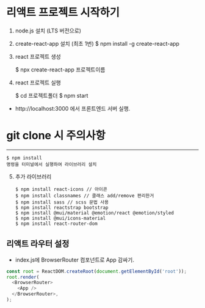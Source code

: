# 리액트 프로젝트 시작하기

1. node.js 설치 (LTS 버전으로)

2. create-react-app 설치 (최초 1번)
   $ npm install -g create-react-app

3. react 프로젝트 생성

   $ npx create-react-app 프로젝트이름

4. react 프로젝트 실행

   $ cd 프로젝트폴더
   $ npm start

- http://localhost:3000 에서 프론트엔드 서버 실행.

# git clone 시 주의사항

---

    $ npm install
    명령을 터미널에서 실행하여 라이브러리 설치

5. 추가 라이브러리

   ```
   $ npm install react-icons // 아이콘
   $ npm install classnames // 클래스 add/remove 편리한거
   $ npm install sass // scss 문법 사용
   $ npm install reactstrap bootstrap
   $ npm install @mui/material @emotion/react @emotion/styled
   $ npm install @mui/icons-material
   $ npm install react-router-dom
   ```

## 리액트 라우터 설정

- index.js에 BrowserRouter 컴포넌트로 App 감싸기.

```javascript
const root = ReactDOM.createRoot(document.getElementById('root'));
root.render(
  <BrowserRouter>
    <App />
  </BrowserRouter>,
);
```
